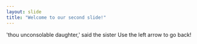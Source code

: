```yaml
---
layout: slide
title: "Welcome to our second slide!"
---
```

'thou unconsolable daughter,' said the sister
Use the left arrow to go back!
